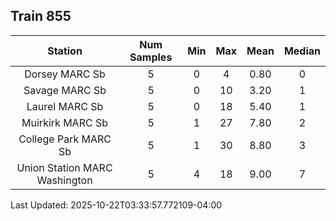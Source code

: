 ## Train 855

| Station | Num Samples | Min | Max | Mean | Median |
| :-----: | :---------: | :-: | :-: | :--: | :----: |
| Dorsey MARC Sb | 5 | 0 | 4 | 0.80 | 0 |
| Savage MARC Sb | 5 | 0 | 10 | 3.20 | 1 |
| Laurel MARC Sb | 5 | 0 | 18 | 5.40 | 1 |
| Muirkirk MARC Sb | 5 | 1 | 27 | 7.80 | 2 |
| College Park MARC Sb | 5 | 1 | 30 | 8.80 | 3 |
| Union Station MARC Washington | 5 | 4 | 18 | 9.00 | 7 |


Last Updated: 2025-10-22T03:33:57.772109-04:00